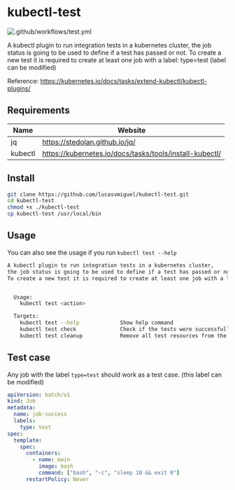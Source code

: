 # kubectl-test

![.github/workflows/test.yml](https://github.com/lucasvmiguel/kubectl-test/workflows/.github/workflows/test.yml/badge.svg)

A kubectl plugin to run integration tests in a kubernetes cluster, the job status is going to be used to define if a test has passed or not. To create a new test it is required to create at least one job with a label: type=test (label can be modified)

Reference: https://kubernetes.io/docs/tasks/extend-kubectl/kubectl-plugins/

## Requirements

| Name    | Website                                                 |
| ------- | ------------------------------------------------------- |
| jq      | https://stedolan.github.io/jq/                          |
| kubectl | https://kubernetes.io/docs/tasks/tools/install-kubectl/ |

## Install

```bash
git clone https://github.com/lucasvmiguel/kubectl-test.git
cd kubectl-test
chmod +x ./kubectl-test
cp kubectl-test /usr/local/bin
```

## Usage

You can also see the usage if you run `kubectl test --help`

```bash
A kubectl plugin to run integration tests in a kubernetes cluster,
the job status is going to be used to define if a test has passed or not.
To create a new test it is required to create at least one job with a label:


  Usage:
    kubectl test <action>

  Targets:
    kubectl test --help             Show help command
    kubectl test check              Check if the tests were successfull
    kubectl test cleanup            Remove all test resources from the cluster
```

## Test case

Any job with the label `type=test` should work as a test case. (this label can be modified)

```yml
apiVersion: batch/v1
kind: Job
metadata:
  name: job-success
  labels:
    type: test
spec:
  template:
    spec:
      containers:
        - name: main
          image: bash
          command: ["bash", "-c", "sleep 10 && exit 0"]
      restartPolicy: Never
```
